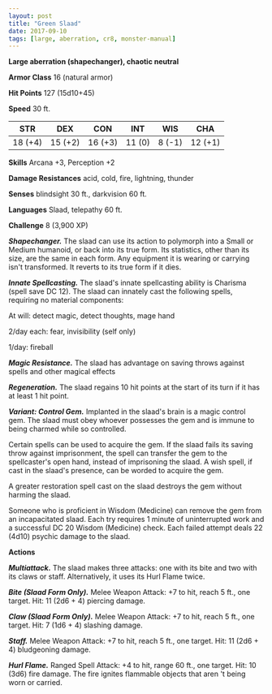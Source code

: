 ```yaml
---
layout: post
title: "Green Slaad"
date: 2017-09-10
tags: [large, aberration, cr8, monster-manual]
---
```


**Large aberration (shapechanger), chaotic neutral**

**Armor Class** 16 (natural armor)

**Hit Points** 127 (15d10+45)

**Speed** 30 ft.

|   STR   |   DEX   |   CON   |   INT   |   WIS   |   CHA   |
|:-----:|:-----:|:-----:|:-----:|:-----:|:-----:|
| 18 (+4) | 15 (+2) | 16 (+3) | 11 (0) | 8 (-1) | 12 (+1) |

**Skills** Arcana +3, Perception +2

**Damage Resistances** acid, cold, fire, lightning, thunder

**Senses** blindsight 30 ft., darkvision 60 ft.

**Languages** Slaad, telepathy 60 ft.

**Challenge** 8 (3,900 XP)

***Shapechanger.*** The slaad can use its action to polymorph into a Small or Medium humanoid, or back into its true form. Its statistics, other than its size, are the same in each form. Any equipment it is wearing or carrying isn't transformed. It reverts to its true form if it dies.

***Innate Spellcasting.*** The slaad's innate spellcasting ability is Charisma (spell save DC 12). The slaad can innately cast the following spells, requiring no material components: 

At will: detect magic, detect thoughts, mage hand

2/day each: fear, invisibility (self only)

1/day: fireball

***Magic Resistance.*** The slaad has advantage on saving throws against spells and other magical effects

***Regeneration.*** The slaad regains 10 hit points at the start of its turn if it has at least 1 hit point.

***Variant: Control Gem.*** Implanted in the slaad's brain is a magic control gem. The slaad must obey whoever possesses the gem and is immune to being charmed while so controlled.

Certain spells can be used to acquire the gem. If the slaad fails its saving throw against imprisonment, the spell can transfer the gem to the spellcaster's open hand, instead of imprisoning the slaad. A wish spell, if cast in the slaad's presence, can be worded to acquire the gem.

A greater restoration spell cast on the slaad destroys the gem without harming the slaad.

Someone who is proficient in Wisdom (Medicine) can remove the gem from an incapacitated slaad. Each try requires 1 minute of uninterrupted work and a successful DC 20 Wisdom (Medicine) check. Each failed attempt deals 22 (4d10) psychic damage to the slaad.

**Actions**

***Multiattack.*** The slaad makes three attacks: one with its bite and two with its claws or staff. Alternatively, it uses its Hurl Flame twice.

***Bite (Slaad Form Only).*** Melee Weapon Attack: +7 to hit, reach 5 ft., one target. Hit: 11 (2d6 + 4) piercing damage.

***Claw (Slaad Form Only).*** Melee Weapon Attack: +7 to hit, reach 5 ft., one target. Hit: 7 (1d6 + 4) slashing damage.

***Staff.*** Melee Weapon Attack: +7 to hit, reach 5 ft., one target. Hit: 11 (2d6 + 4) bludgeoning damage.

***Hurl Flame.*** Ranged Spell Attack: +4 to hit, range 60 ft., one target. Hit: 10 (3d6) fire damage. The fire ignites flammable objects that aren 't being worn or carried.

